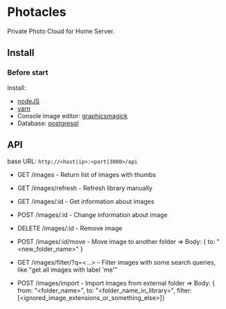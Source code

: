 # Photacles

Private Photo Cloud for Home Server.

## Install

### Before start

Install:

+ [nodeJS][1]
+ [yarn][4]
+ Console image editor: [graphicsmagick][2]
+ Database: [postgresql][3]


## API

base URL: `http://<host|ip>:<port|3000>/api`

+ GET       /images - Return list of images with thumbs
+ GET       /images/refresh - Refresh library manually

+ GET       /images/:id - Get information about images
+ POST      /images/:id - Change information about image
+ DELETE    /images/:id - Remove image
+ POST      /images/:id/move - Move image to another folder => Body: { to: "<new_folder_name>" }

+ GET       /images/filter/?q=<...> - Filter images with some search queries, like "get all images with label 'me'"

+ POST      /images/import - Import Images from external folder => Body: { from: "<folder_name>", to: "<folder_name_in_library>", filter: [<ignored_image_extensions_or_something_else>]}


[1]: https://nodejs.org
[2]: http://www.graphicsmagick.org
[3]: https://www.postgresql.org
[4]: https://yarnpkg.com



